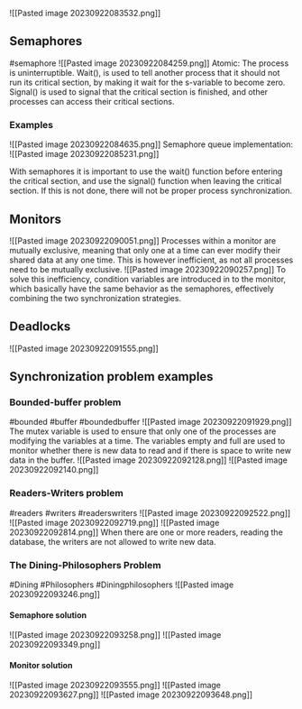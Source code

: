 ![[Pasted image 20230922083532.png]]

## Semaphores
#semaphore
![[Pasted image 20230922084259.png]]
Atomic: The process is uninterruptible.
Wait(), is used to tell another process that it should not run its critical section, by making it wait for the s-variable to become zero.
Signal() is used to signal that the critical section is finished, and other processes can access their critical sections.
### Examples
![[Pasted image 20230922084635.png]]
Semaphore queue implementation:
![[Pasted image 20230922085231.png]]

With semaphores it is important to use the wait() function before entering the critical section, and use the signal() function when leaving the critical section. If this is not done, there will not be proper process synchronization.
## Monitors
![[Pasted image 20230922090051.png]]
Processes within a monitor are mutually exclusive, meaning that only one at a time can ever modify their shared data at any one time.
This is however inefficient, as not all processes need to be mutually exclusive.
![[Pasted image 20230922090257.png]]
To solve this inefficiency, condition variables are introduced in to the monitor, which basically have the same behavior as the semaphores, effectively combining the two synchronization strategies.

## Deadlocks
![[Pasted image 20230922091555.png]]

## Synchronization problem examples
### Bounded-buffer problem
#bounded #buffer #boundedbuffer
![[Pasted image 20230922091929.png]]
The mutex variable is used to ensure that only one of the processes are modifying the variables at a time. The variables empty and full are used to monitor whether there is new data to read and if there is space to write new data in the buffer.
![[Pasted image 20230922092128.png]]
![[Pasted image 20230922092140.png]]
### Readers-Writers problem
#readers #writers #readerswriters
![[Pasted image 20230922092522.png]]
![[Pasted image 20230922092719.png]]
![[Pasted image 20230922092814.png]]
When there are one or more readers, reading the database, the writers are not allowed to write new data.
### The Dining-Philosophers Problem
#Dining #Philosophers #Diningphilosophers
![[Pasted image 20230922093246.png]]
#### Semaphore solution
![[Pasted image 20230922093258.png]]
![[Pasted image 20230922093349.png]]
#### Monitor solution
![[Pasted image 20230922093555.png]]
![[Pasted image 20230922093627.png]]
![[Pasted image 20230922093648.png]]
